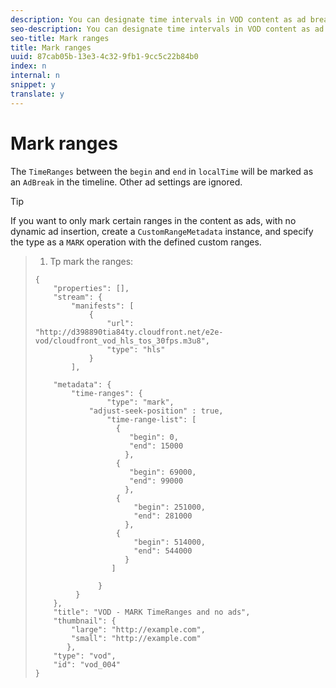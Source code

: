 ```yaml
---
description: You can designate time intervals in VOD content as ad breaks.
seo-description: You can designate time intervals in VOD content as ad breaks.
seo-title: Mark ranges
title: Mark ranges
uuid: 87cab05b-13e3-4c32-9fb1-9cc5c22b84b0
index: n
internal: n
snippet: y
translate: y
---
```


# Mark ranges

The `TimeRanges` between the `begin` and `end` in `localTime` will be marked as an `AdBreak` in the timeline. Other ad settings are ignored. 

>[!TIP]
>
>If you want to only mark certain ranges in the content as ads, with no dynamic ad insertion, create a `CustomRangeMetadata` instance, and specify the type as a `MARK` operation with the defined custom ranges. 


>1. Tp mark the ranges:
>
>   ```
>   {   
>       "properties": [],
>       "stream": {
>           "manifests": [
>               {
>                   "url": "http://d398890tia84ty.cloudfront.net/e2e-vod/cloudfront_vod_hls_tos_30fps.m3u8",
>                   "type": "hls"
>               }
>           ],
>            
>       "metadata": {
>           "time-ranges": {
>                   "type": "mark",
>               "adjust-seek-position" : true,   
>                   "time-range-list": [
>                     {
>                        "begin": 0,
>                        "end": 15000
>                       },
>                     {
>                        "begin": 69000,
>                        "end": 99000
>                       },
>                     {
>                         "begin": 251000,
>                         "end": 281000
>                       },
>                     {
>                         "begin": 514000,
>                         "end": 544000
>                       }
>                    ]
>    
>                 }
>            }           
>       },   
>       "title": "VOD - MARK TimeRanges and no ads",
>       "thumbnail": {
>           "large": "http://example.com",
>           "small": "http://example.com"
>          },
>       "type": "vod",
>       "id": "vod_004"
>   }
>   ```
>
